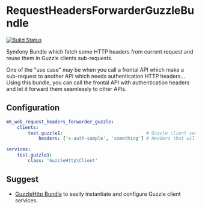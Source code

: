 # RequestHeadersForwarderGuzzleBundle

[![Build Status](https://travis-ci.org/M6Web/RequestHeadersForwarderGuzzleBundle.svg?branch=master)](https://travis-ci.org/M6Web/RequestHeadersForwarderGuzzleBundle)

Symfony Bundle which fetch some HTTP headers from current request and reuse them in Guzzle clients sub-requests.

One of the "use case" may be when you call a frontal API which make a sub-request to another API which needs authentication HTTP headers... 
Using this bundle, you can call the frontal API with authentication headers and let it forward them seamlessly to other APIs.

## Configuration

```yml
m6_web_request_headers_forwarder_guzzle:
    clients:
        test.guzzle1:                               # Guzzle client service id
            headers: ['x-auth-sample', 'something'] # Headers that will be forwarded to "test.guzzle1" client requests

services:
    test.guzzle1:
        class: 'GuzzleHttp\Client'

```

## Suggest

- [GuzzleHttp Bundle](https://github.com/M6Web/GuzzleHttpBundle) to easily instantiate and configure Guzzle client services.
